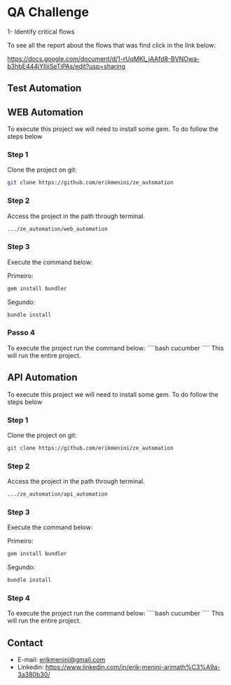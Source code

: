 <h1>QA Challenge</h1>

1- Identify critical flows

To see all the report about the flows that was find click in the link below:

<https://docs.google.com/document/d/1-rUqMKI_jAAfd8-BVNOwa-b3hbE444iYIliiSeTiPAs/edit?usp=sharing>

Test Automation
--------------------
<h2> WEB Automation</h2>

To execute this project we will need to install some gem. To do follow the steps below

<h3> Step 1</h3>

Clone the project on git:

````bash
git clone https://github.com/erikmenini/ze_automation
````

<h3> Step 2</h3>

Access the project in the path through terminal.
````bash
.../ze_automation/web_automation
````

<h3> Step 3</h3>
Execute the command below:

Primeiro:

````bash
gem install bundler
````

Segundo:

````bash
bundle install
````

<h3> Passo 4</h3>
To execute the project run the command below:
````bash
cucumber
````
This will run the entire project.

<h2>API Automation</h2>
To execute this project we will need to install some gem. To do follow the steps below

<h3> Step 1</h3>

Clone the project on git:

````bash
git clone https://github.com/erikmenini/ze_automation
````

<h3> Step 2</h3>

Access the project in the path through terminal.
````bash
.../ze_automation/api_automation
````

<h3> Step 3</h3>
Execute the command below:

Primeiro:

````bash
gem install bundler
````

Segundo:

````bash
bundle install
````

<h3> Step 4</h3>
To execute the project run the command below:
````bash
cucumber
````
This will run the entire project.


Contact
-------
*	E-mail: erikmenini@gmail.com
*	Linkedin: <https://www.linkedin.com/in/erik-menini-arimath%C3%A9a-3a380b30/>
